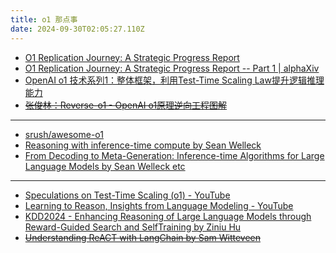 ```yaml
---
title: o1 那点事
date: 2024-09-30T02:05:27.110Z
---
```










*  [O1 Replication Journey: A Strategic Progress Report](https://github.com/GAIR-NLP/O1-Journey)
* [O1 Replication Journey: A Strategic Progress Report -- Part 1 | alphaXiv](https://www.alphaxiv.org/abs/2410.18982)
* [OpenAI o1 技术系列1：整体框架，利用Test-Time Scaling Law提升逻辑推理能力](https://mp.weixin.qq.com/s/HcW6pKSkOPyYFoFPMdez2g)
* ~~[张俊林：Reverse-o1 - OpenAI o1原理逆向工程图解](https://mp.weixin.qq.com/s/a_o7PHnb3OwakzI3vV3Hzw)~~

---
* [srush/awesome-o1](https://github.com/srush/awesome-o1/?tab=readme-ov-file)
* [Reasoning with inference-time compute by Sean Welleck](https://wellecks.com/data/welleck2024__inference_compute.pdf)
* [From Decoding to Meta-Generation:
Inference-time Algorithms for Large Language Models by Sean Welleck etc](https://arxiv.org/pdf/2406.16838)

---
* [Speculations on Test-Time Scaling (o1) - YouTube](https://www.youtube-nocookie.com/embed/6PEJ96k1kiw)
* [Learning to Reason, Insights from Language Modeling - YouTube](https://www.youtube-nocookie.com/embed/YR9EztOF0R8)
* [KDD2024 - Enhancing Reasoning of Large Language Models through Reward-Guided Search and SelfTraining by Ziniu Hu](https://youtu.be/bPaYQ3W31dI)
* ~~[Understanding ReACT with LangChain by Sam Witteveen](https://youtu.be/Eug2clsLtFs)~~